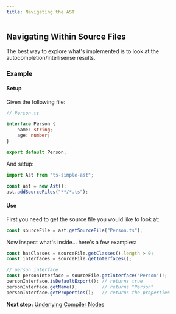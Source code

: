 ```yaml
---
title: Navigating the AST
---
```


## Navigating Within Source Files

The best way to explore what's implemented is to look at the autocompletion/intellisense results.

### Example

#### Setup

Given the following file:

```typescript
// Person.ts

interface Person {
    name: string;
    age: number;
}

export default Person;
```

And setup:

```typescript
import Ast from "ts-simple-ast";

const ast = new Ast();
ast.addSourceFiles("**/*.ts");
```

#### Use

First you need to get the source file you would like to look at:

```typescript
const sourceFile = ast.getSourceFile("Person.ts");
```

Now inspect what's inside... here's a few examples:

```typescript
const hasClasses = sourceFile.getClasses().length > 0;
const interfaces = sourceFile.getInterfaces();

// person interface
const personInterface = sourceFile.getInterface("Person")!;
personInterface.isDefaultExport(); // returns true
personInterface.getName();         // returns "Person"
personInterface.getProperties();   // returns the properties
```

**Next step:** [Underlying Compiler Nodes](compiler-nodes)
